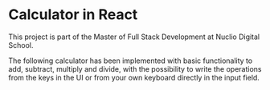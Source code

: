 # Calculator in React

This project is part of the Master of Full Stack Development at Nuclio Digital School.

The following calculator has been implemented with basic functionality to add, subtract, multiply and divide, with the possibility to write the operations from the keys in the UI or from your own keyboard directly in the input field.